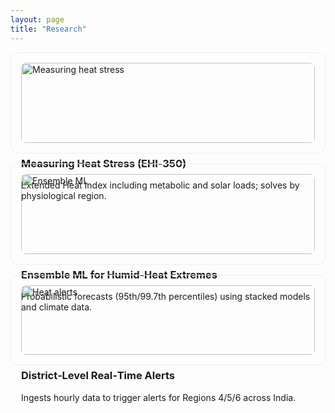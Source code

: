 ```yaml
---
layout: page
title: "Research"
---
```


<!-- what changed & why: Added a research landing page with cards linking to individual research paths for easier navigation -->

<div class="grid" style="display:grid;grid-template-columns:repeat(auto-fit,minmax(260px,1fr));gap:1rem">

<a class="card" href="/research/measuring_heat_stress/" style="display:block;border:1px solid #eee;border-radius:12px;padding:1rem;text-decoration:none">
  <img src="/assets/img/projects/ehi350.png" alt="Measuring heat stress" style="width:100%;border-radius:8px" loading="lazy">
  <h3>Measuring Heat Stress (EHI‑350)</h3>
  <p>Extended Heat Index including metabolic and solar loads; solves by physiological region.</p>
</a>

<a class="card" href="/research/ensemble/" style="display:block;border:1px solid #eee;border-radius:12px;padding:1rem;text-decoration:none">
  <img src="/assets/img/projects/ensemble.png" alt="Ensemble ML" style="width:100%;border-radius:8px" loading="lazy">
  <h3>Ensemble ML for Humid‑Heat Extremes</h3>
  <p>Probabilistic forecasts (95th/99.7th percentiles) using stacked models and climate data.</p>
</a>

<a class="card" href="/research/alerts/" style="display:block;border:1px solid #eee;border-radius:12px;padding:1rem;text-decoration:none">
  <img src="/assets/img/projects/alerts.png" alt="Heat alerts" style="width:100%;border-radius:8px" loading="lazy">
  <h3>District‑Level Real‑Time Alerts</h3>
  <p>Ingests hourly data to trigger alerts for Regions 4/5/6 across India.</p>
</a>

</div>
